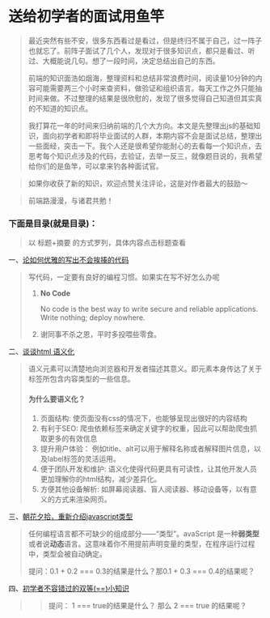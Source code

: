 # 送给初学者的面试用鱼竿

> 最近突然有些不安，很多东西看过是看过，但是终归不属于自己，过一阵子也就忘了。前阵子面试了几个人，发现对于很多知识点，都只是看过、听过、大概能说几句。想了一段时间，决定总结出自己的东西。
>
> 前端的知识面浩如烟海，整理资料和总结非常浪费时间，阅读量10分钟的内容可能需要两三个小时来查资料，做验证和组织语言。每天工作之外只能抽时间来做。不过整理的结果是很欣慰的，发现了很多觉得自己知道但其实真的不知道的知识点。
>
> 我打算花一年的时间来归纳前端的几个大方向。本文是先整理出js的基础知识，面向初学者和即将毕业面试的人群，本期内容不会是面试总结，整理出一些面经，突击一下。我个人还是很希望你能耐心的去看每一个知识点，去思考每个知识点涉及的代码，去验证，去举一反三，就像题目说的，我希望给你们的是鱼竿，可以拿来钓各种面试官。

> 如果你收获了新的知识，欢迎点赞关注评论，这是对作者最大的鼓励～

> 前端路漫漫，与诸君共勉！

### 下面是目录\(就是目录\)：

> 以 标题+摘要 的方式罗列，具体内容点击标题查看

一、[论如何优雅的写出不会挨揍的代码](https://juejin.im/post/5e9f948b6fb9a03c2e5435e8)

> 写代码，一定要有良好的编程习惯。如果实在写不好怎么办呢
>
> 1. **No Code**
>
>    No code is the best way to write secure and reliable applications. Write nothing; deploy nowhere.
>
> 2. 谢同事不杀之恩，平时多投喂些零食。

二、[谈谈html 语义化](https://juejin.im/post/5ea53554f265da47b72601eb)

> 语义元素可以清楚地向浏览器和开发者描述其意义。即元素本身传达了关于标签所包含内容类型的一些信息。
>
> #### 为什么要语义化？
>
> 1. 页面结构: 使页面没有css的情况下，也能够呈现出很好的内容结构
> 2. 有利于SEO: 爬虫依赖标签来确定关键字的权重，因此可以帮助爬虫抓取更多的有效信息
> 3. 提升用户体验： 例如title、alt可以用于解释名称或者解释图片信息，以及label标签的灵活运用。
> 4. 便于团队开发和维护: 语义化使得代码更具有可读性，让其他开发人员更加理解你的html结构，减少差异化。
> 5. 方便其他设备解析: 如屏幕阅读器、盲人阅读器、移动设备等，以有意义的方式来渲染网页。

三、[朝花夕拾，重新介绍javascript类型](https://juejin.im/post/5ea787da6fb9a043410a0027)

> 任何编程语言都不可缺少的组成部分——“类型”。avaScript 是一种**弱类型**或者说**动态**语言。这意味着你不用提前声明变量的类型，在程序运行过程中，类型会被自动确定。
>
> 提问：0.1 + 0.2 === 0.3的结果是什么？那0.1 + 0.3 === 0.4的结果呢？

四、[初学者不容错过的双等\(==\)小知识](https://juejin.im/post/5ea829a4e51d454dcf455cc0)

> > 提问： 1 === true的结果是什么？ 那么 2 === true 的结果呢？



